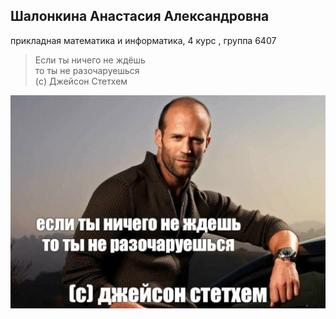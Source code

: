 ## Шалонкина Анастасия Александровна

прикладная математика и информатика, 4 курс , группа 6407

>Если ты ничего не ждёшь  
>то ты не разочаруешься  
>(c) Джейсон Стетхем

![Цитата](https://github.com/n777sam/praktika/blob/main/photo_2023-12-18_16-21-13.jpg)

